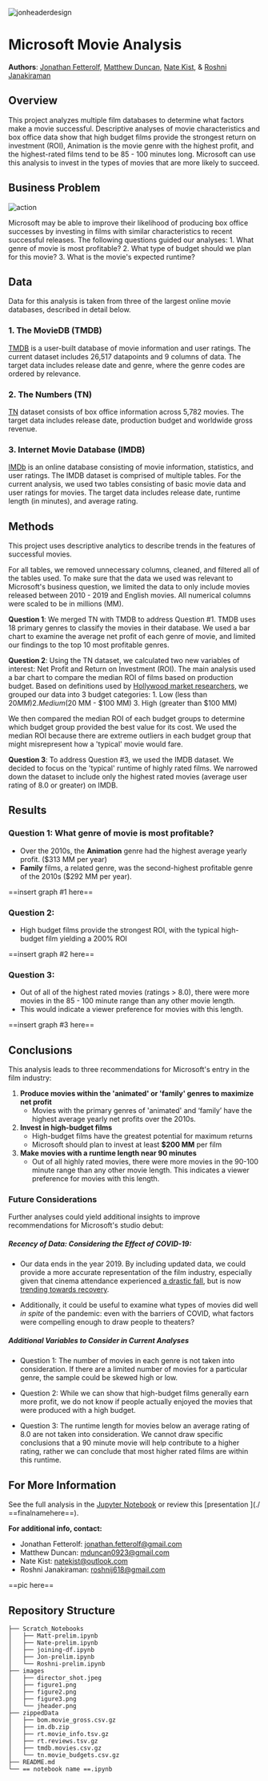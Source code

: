 ![jonheaderdesign](./images/jheader.png)

# Microsoft Movie Analysis

**Authors**: [Jonathan Fetterolf](mailto:jonathan.fetterolf@gmail.com), [Matthew Duncan](mailto:mduncan0923@gmail.com), [Nate Kist](mailto:natekist@outlook.com), & [Roshni Janakiraman](mailto:roshnij618@gmail.com)

## Overview

This project analyzes multiple film databases to determine what factors make a movie successful. Descriptive analyses of movie characteristics and box office data show that high budget films provide the strongest return on investment (ROI), Animation is the movie genre with the highest profit, and the highest-rated films tend to be 85 - 100 minutes long. Microsoft can use this analysis to invest in the types of movies that are more likely to succeed.

## Business Problem

![action](./images/director_shot.jpeg)

Microsoft may be able to improve their likelihood of producing box office successes by investing in films with similar characteristics to recent successful releases. The following questions guided our analyses:
    1. What genre of movie is most profitable?
    2. What type of budget should we plan for this movie?
    3. What is the movie's expected runtime?

## Data

Data for this analysis is taken from three of the largest online movie databases, described in detail below.

### 1. The MovieDB (TMDB)

[TMDB](https://www.themoviedb.org/?language=en-US) is a user-built database of movie information and user ratings. The current dataset includes 26,517 datapoints and 9 columns of data. The target data includes release date and genre, where the genre codes are ordered by relevance.

### 2. The Numbers (TN)

[TN](url) dataset consists of box office information across 5,782 movies. The target data includes release date, production budget and worldwide gross revenue.

### 3. Internet Movie Database (IMDB)

[IMDb](url) is an online database consisting of movie information, statistics, and user ratings. The IMDB dataset is comprised of multiple tables. For the current analysis, we used two tables consisting of basic movie data and user ratings for movies. The target data includes release date, runtime length (in minutes), and average rating.

## Methods

This project uses descriptive analytics to describe trends in the features of successful movies. 

For all tables, we removed unnecessary columns, cleaned, and filtered all of the tables used. To make sure that the data we used was relevant to Microsoft's business question, we limited the data to only include movies released between 2010 - 2019 and English movies. All numerical columns were scaled to be in millions (MM). 

**Question 1**: We merged TN with TMDB to address Question #1. TMDB uses 18 primary genres to classify the movies in their database. We used a bar chart to examine the average net profit of each genre of movie, and limited our findings to the top 10 most profitable genres.

**Question 2**: Using the TN dataset, we calculated two new variables of interest: Net Profit and Return on Investment (ROI). The main analysis used a bar chart to compare the median ROI of films based on production budget. Based on definitions used by [Hollywood market researchers](https://papers.ssrn.com/sol3/papers.cfm?abstract_id=3751648), we grouped our data into 3 budget categories:
    1. Low (less than $20 MM)
    2. Medium ($20 MM - $100 MM)
    3. High (greater than $100 MM)

We then compared the median ROI of each budget groups to determine which budget group provided the best value for its cost. We used the median ROI because there are extreme outliers in each budget group that might misrepresent how a 'typical' movie would fare.

**Question 3**: To address Question #3, we used the IMDB dataset. We decided to focus on the 'typical' runtime of highly rated films. We narrowed down the dataset to include only the highest rated movies (average user rating of 8.0 or greater) on IMDB. 

## Results

### Question 1: What genre of movie is most profitable? ###
* Over the 2010s, the **Animation** genre had the highest average yearly profit. ($313 MM per year)
* **Family** films, a related genre, was the second-highest profitable genre of the 2010s ($292 MM per year).

==insert graph #1 here==

### Question 2: 
* High budget films provide the strongest ROI, with the typical high-budget film yielding a 200% ROI

 ==insert graph #2 here==

### Question 3: 
* Out of all of the highest rated movies (ratings > 8.0), there were more movies in the 85 - 100 minute range than any other movie length.  
* This would indicate a viewer preference for movies with this length.

==insert graph #3 here==

## Conclusions

This analysis leads to three recommendations for Microsoft's entry in the film industry:

1. **Produce movies within the 'animated' or 'family' genres to maximize net profit** 
    - Movies with the primary genres of 'animated' and ‘family’ have the highest average yearly net profits over the 2010s.
2. **Invest in high-budget films** 
    - High-budget films have the greatest potential for maximum returns
    - Microsoft should plan to invest at least **$200 MM** per film
3. **Make movies with a runtime length near 90 minutes**
    - Out of all highly rated movies, there were more movies in the 90-100 minute range than any other movie length. This indicates a viewer preference for movies with this length.

### Future Considerations

Further analyses could yield additional insights to improve recommendations for Microsoft's studio debut:

##### Recency of Data: Considering the Effect of COVID-19: #####
- Our data ends in the year 2019. By including updated data, we could provide a more accurate representation of the film industry, especially given that cinema attendance experienced [a drastic fall](https://www.whartonume.com/blog/covids-impact-on-the-film-industry-the-biggest-shift-in-the-history-of-hollywood), but is now [trending towards recovery](https://www.placer.ai/blog/movie-theaters-summer-2022-update-recovery-and-consumer-trends/).

- Additionally, it could be useful to examine what types of movies did well *in spite* of the pandemic: even with the barriers of COVID, what factors were compelling enough to draw people to theaters?

##### Additional Variables to Consider in Current Analyses #####
- Question 1: The number of movies in each genre is not taken into consideration. If there are a limited number of movies for a particular genre, the sample could be skewed high or low.

- Question 2: While we can show that high-budget films generally earn more profit, we do not know if people actually enjoyed the movies that were produced with a high budget.

- Question 3: The runtime length for movies below an average rating of 8.0 are not taken into consideration. We cannot draw specific conclusions that a 90 minute movie will help contribute to a higher rating, rather we can conclude that most higher rated films are within this runtime.
 

## For More Information

See the full analysis in the [Jupyter Notebook](./==finalnamehere== ) or review this [presentation ](./ ==finalnamehere==).

**For additional info, contact:**
- Jonathan Fetterolf: jonathan.fetterolf@gmail.com
- Matthew Duncan: mduncan0923@gmail.com
- Nate Kist: natekist@outlook.com
- Roshni Janakiraman: roshnij618@gmail.com

==pic here==

## Repository Structure

```
├── Scratch_Notebooks
│   ├── Matt-prelim.ipynb
│   ├── Nate-prelim.ipynb
│   ├── joining-df.ipynb
│   ├── Jon-prelim.ipynb
│   └── Roshni-prelim.ipynb
├── images
│   ├── director_shot.jpeg
│   ├── figure1.png
│   ├── figure2.png
│   ├── figure3.png
│   └── jheader.png
├── zippedData
│   ├── bom.movie_gross.csv.gz
│   ├── im.db.zip
│   ├── rt.movie_info.tsv.gz
│   ├── rt.reviews.tsv.gz
│   ├── tmdb.movies.csv.gz
│   └── tn.movie_budgets.csv.gz
├── README.md
└── == notebook name ==.ipynb
```
